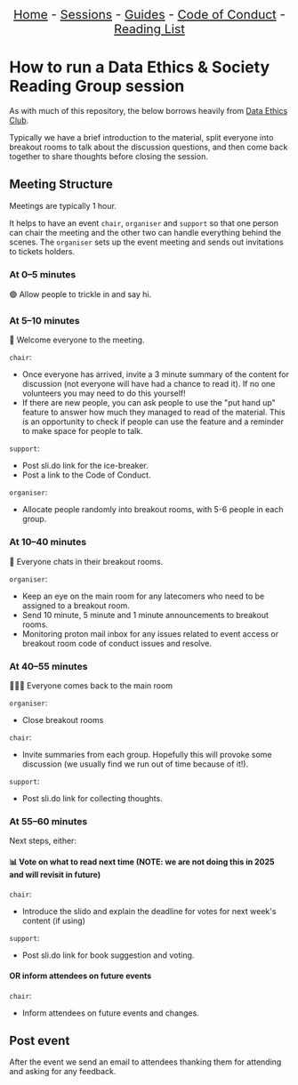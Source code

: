 <center>
<p align="center" style="font-size:22px">
<a href="https://data-ethics-and-society.github.io/data-ethics-and-society-reading-group">Home</a> 
- <a href="https://data-ethics-and-society.github.io/data-ethics-and-society-reading-group/SESSIONS.html">Sessions</a> 
- <a href="https://data-ethics-and-society.github.io/data-ethics-and-society-reading-group/Guides/guides.html">Guides</a> 
- <a href="https://data-ethics-and-society.github.io/data-ethics-and-society-reading-group/code-of-conduct.html">Code of Conduct</a> 
- <a href="https://data-ethics-and-society.github.io/data-ethics-and-society-reading-group/READING-LIST.html">Reading List</a>
</p>
</center>

# How to run a Data Ethics & Society Reading Group session

As with much of this repository, the below borrows heavily from [Data Ethics Club](https://github.com/very-good-science/data-ethics-club).

Typically we have a brief introduction to the material, split everyone into breakout rooms to talk about the discussion questions, and then come back together to share thoughts before closing the session.

## Meeting Structure

Meetings are typically 1 hour.

It helps to have an event `chair`, `organiser` and `support` so that one person can chair the meeting and the other two can handle everything behind the scenes. The `organiser` sets up the event meeting and sends out invitations to tickets holders.

### At 0–5 minutes

  🟢 Allow people to trickle in and say hi.

### At 5–10 minutes

👋 Welcome everyone to the meeting.

`chair`:

- Once everyone has arrived, invite a 3 minute summary of the content for discussion (not everyone will have had a chance to read it). If no one volunteers you may need to do this yourself!
- If there are new people, you can ask people to use the "put hand up" feature to answer how much they managed to read of the material. This is an opportunity to check if people can use the feature and a reminder to make space for people to talk.

`support`:

- Post sli.do link for the ice-breaker.
- Post a link to the Code of Conduct.

`organiser`:

- Allocate people randomly into breakout rooms, with 5-6 people in each group.

### At 10–40 minutes

💬 Everyone chats in their breakout rooms.

`organiser`:

- Keep an eye on the main room for any latecomers who need to be assigned to a breakout room.
- Send 10 minute, 5 minute and 1 minute announcements to breakout rooms.
- Monitoring proton mail inbox for any issues related to event access or breakout room code of conduct issues and resolve.

### At 40–55 minutes

💬💬💬 Everyone comes back to the main room

`organiser`:

- Close breakout rooms

`chair`:

- Invite summaries from each group. Hopefully this will provoke some discussion (we usually find we run out of time because of it!).

`support`:

- Post sli.do link for collecting thoughts.

### At 55–60 minutes

Next steps, either:

#### 📊 Vote on what to read next time (NOTE: we are not doing this in 2025 and will revisit in future)

`chair`:

- Introduce the slido and explain the deadline for votes for next week's content (if using)

`support`:

- Post sli.do link for book suggestion and voting.

#### OR inform attendees on future events

`chair`:

- Inform attendees on future events and changes.

## Post event

After the event we send an email to attendees thanking them for attending and asking for any feedback.
